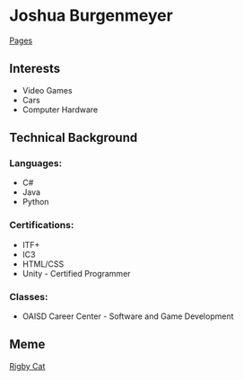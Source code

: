# Joshua Burgenmeyer

[Pages](https://burgenmj.github.io/CIS350-HW2-BURGENMEYER/)

## Interests

- Video Games
- Cars
- Computer Hardware

## Technical Background

### Languages:

- C#
- Java
- Python

### Certifications:

- ITF+
- IC3
- HTML/CSS
- Unity - Certified Programmer

### Classes:

- OAISD Career Center - Software and Game Development

## Meme

[Rigby Cat](https://tenor.com/view/rigbycat-rigby-cat-tongue-gif-18357263336141773644)